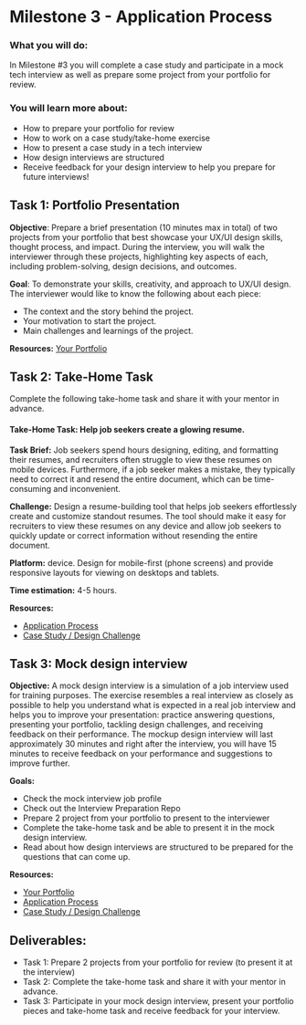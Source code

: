 # Milestone 3 -  Application Process

### What you will do:

In Milestone #3 you will complete a case study and participate in a mock tech interview as well as prepare some project from your portfolio for review.

### You will learn more about:
- How to prepare your portfolio for review
- How to work on a case study/take-home exercise
- How to present a case study in a tech interview
- How design interviews are structured
- Receive feedback for your design interview to help you prepare for future interviews!


## Task 1: Portfolio Presentation

**Objective**: Prepare a brief presentation (10 minutes max in total) of two projects from your portfolio that best showcase your UX/UI design skills, thought process, and impact. During the interview, you will walk the interviewer through these projects, highlighting key aspects of each, including problem-solving, design decisions, and outcomes.


**Goal**: To demonstrate your skills, creativity, and approach to UX/UI design. The interviewer would like to know the following about each piece:
- The context and the story behind the project.
- Your motivation to start the project.
- Main challenges and learnings of the project.

**Resources:** [Your Portfolio](https://redi-school-1.gitbook.io/ux-ui-bootcamp/4.-project-career/milestone-2-establish-online-presence/portfolio-step-by-step-guide)


## Task 2: Take-Home Task
Complete the following take-home task and share it with your mentor in advance.

#### Take-Home Task: Help job seekers create a glowing resume.

**Task Brief:** Job seekers spend hours designing, editing, and formatting their resumes, and recruiters often struggle to view these resumes on mobile devices. Furthermore, if a job seeker makes a mistake, they typically need to correct it and resend the entire document, which can be time-consuming and inconvenient.

**Challenge:** Design a resume-building tool that helps job seekers effortlessly create and customize standout resumes. The tool should make it easy for recruiters to view these resumes on any device and allow job seekers to quickly update or correct information without resending the entire document.

**Platform:** device. Design for mobile-first (phone screens) and provide responsive layouts for viewing on desktops and tablets.

**Time estimation:** 4-5 hours.

**Resources:**

- [Application Process](https://redi-school-1.gitbook.io/ux-ui-bootcamp/4.-project-career/milestone-3-application-process)
- [Case Study / Design Challenge](https://redi-school-1.gitbook.io/ux-ui-bootcamp/4.-project-career/milestone-3-application-process/the-technical-interview/case-study-technical-assignment)
  


## Task 3: Mock design interview

**Objective:** A mock design interview is a simulation of a job interview used for training purposes. The exercise resembles a real interview as closely as possible to help you understand what is expected in a real job interview and helps you to improve your presentation: practice answering questions, presenting your portfolio, tackling design challenges, and receiving feedback on their performance. The mockup design interview will last approximately 30 minutes and right after the interview, you will have 15 minutes to receive feedback on your performance and suggestions to improve further.

**Goals:**
- Check the mock interview job profile
- Check out the Interview Preparation Repo
- Prepare 2 project from your portfolio to present to the interviewer
- Complete the take-home task and be able to present it in the mock design interview.
- Read about how design interviews are structured to be prepared for the questions that can come up.


**Resources:**

  - [Your Portfolio](https://redi-school-1.gitbook.io/ux-ui-bootcamp/4.-project-career/milestone-2-establish-online-presence/portfolio-step-by-step-guide)
  - [Application Process](https://redi-school-1.gitbook.io/ux-ui-bootcamp/4.-project-career/milestone-3-application-process)
  - [Case Study / Design Challenge](https://redi-school-1.gitbook.io/ux-ui-bootcamp/4.-project-career/milestone-3-application-process/the-technical-interview/case-study-technical-assignment)
  


## Deliverables:
- Task 1: Prepare 2 projects from your portfolio for review (to present it at the interview)
- Task 2: Complete the take-home task and share it with your mentor in advance.
- Task 3: Participate in your mock design interview, present your portfolio pieces and take-home task and receive feedback for your interview.
